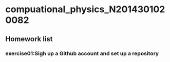 # compuational_physics_N2014301020082
## Homework list
### exercise01:Sigh up a Github account and set up a repository
